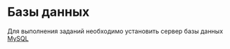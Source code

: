 # Базы данных
Для выполнения заданий необходимо установить сервер базы данных [MySQL](https://dev.mysql.com/downloads/installer/)
